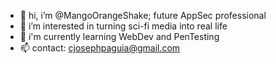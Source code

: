 - 👋 hi, i’m @MangoOrangeShake; future AppSec professional
- 👀 i’m interested in turning sci-fi media into real life
- 🌱 i'm currently learning WebDev and PenTesting
- 📫 contact: cjosephpaguia@gmail.com

<!---
MangoOrangeShake/MangoOrangeShake is a ✨ special ✨ repository because its `README.md` (this file) appears on your GitHub profile.
You can click the Preview link to take a look at your changes.
--->
